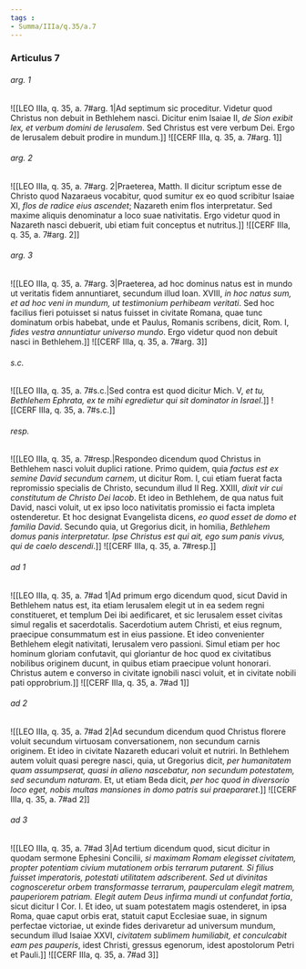 ```yaml
---
tags : 
- Summa/IIIa/q.35/a.7
---
```


### Articulus 7

###### arg. 1
![[LEO IIIa, q. 35, a. 7#arg. 1|Ad septimum sic proceditur. Videtur quod Christus non debuit in Bethlehem nasci. Dicitur enim Isaiae II, *de Sion exibit lex, et verbum domini de Ierusalem*. Sed Christus est vere verbum Dei. Ergo de Ierusalem debuit prodire in mundum.]]
![[CERF IIIa, q. 35, a. 7#arg. 1]]

###### arg. 2
![[LEO IIIa, q. 35, a. 7#arg. 2|Praeterea, Matth. II dicitur scriptum esse de Christo quod Nazaraeus vocabitur, quod sumitur ex eo quod scribitur Isaiae XI, *flos de radice eius ascendet*; Nazareth enim flos interpretatur. Sed maxime aliquis denominatur a loco suae nativitatis. Ergo videtur quod in Nazareth nasci debuerit, ubi etiam fuit conceptus et nutritus.]]
![[CERF IIIa, q. 35, a. 7#arg. 2]]

###### arg. 3
![[LEO IIIa, q. 35, a. 7#arg. 3|Praeterea, ad hoc dominus natus est in mundo ut veritatis fidem annuntiaret, secundum illud Ioan. XVIII, *in hoc natus sum, et ad hoc veni in mundum, ut testimonium perhibeam veritati*. Sed hoc facilius fieri potuisset si natus fuisset in civitate Romana, quae tunc dominatum orbis habebat, unde et Paulus, Romanis scribens, dicit, Rom. I, *fides vestra annuntiatur universo mundo*. Ergo videtur quod non debuit nasci in Bethlehem.]]
![[CERF IIIa, q. 35, a. 7#arg. 3]]

###### s.c.
![[LEO IIIa, q. 35, a. 7#s.c.|Sed contra est quod dicitur Mich. V, *et tu, Bethlehem Ephrata, ex te mihi egredietur qui sit dominator in Israel*.]]
![[CERF IIIa, q. 35, a. 7#s.c.]]

###### resp.
![[LEO IIIa, q. 35, a. 7#resp.|Respondeo dicendum quod Christus in Bethlehem nasci voluit duplici ratione. Primo quidem, quia *factus est ex semine David secundum carnem*, ut dicitur Rom. I, cui etiam fuerat facta repromissio specialis de Christo, secundum illud II Reg. XXIII, *dixit vir cui constitutum de Christo Dei Iacob*. Et ideo in Bethlehem, de qua natus fuit David, nasci voluit, ut ex ipso loco nativitatis promissio ei facta impleta ostenderetur. Et hoc designat Evangelista dicens, *eo quod esset de domo et familia David*. Secundo quia, ut Gregorius dicit, in homilia, *Bethlehem domus panis interpretatur. Ipse Christus est qui ait, ego sum panis vivus, qui de caelo descendi*.]]
![[CERF IIIa, q. 35, a. 7#resp.]]

###### ad 1
![[LEO IIIa, q. 35, a. 7#ad 1|Ad primum ergo dicendum quod, sicut David in Bethlehem natus est, ita etiam Ierusalem elegit ut in ea sedem regni constitueret, et templum Dei ibi aedificaret, et sic Ierusalem esset civitas simul regalis et sacerdotalis. Sacerdotium autem Christi, et eius regnum, praecipue consummatum est in eius passione. Et ideo convenienter Bethlehem elegit nativitati, Ierusalem vero passioni. Simul etiam per hoc hominum gloriam confutavit, qui gloriantur de hoc quod ex civitatibus nobilibus originem ducunt, in quibus etiam praecipue volunt honorari. Christus autem e converso in civitate ignobili nasci voluit, et in civitate nobili pati opprobrium.]]
![[CERF IIIa, q. 35, a. 7#ad 1]]

###### ad 2
![[LEO IIIa, q. 35, a. 7#ad 2|Ad secundum dicendum quod Christus florere voluit secundum virtuosam conversationem, non secundum carnis originem. Et ideo in civitate Nazareth educari voluit et nutriri. In Bethlehem autem voluit quasi peregre nasci, quia, ut Gregorius dicit, *per humanitatem quam assumpserat, quasi in alieno nascebatur, non secundum potestatem, sed secundum naturam*. Et, ut etiam Beda dicit, *per hoc quod in diversorio loco eget, nobis multas mansiones in domo patris sui praepararet*.]]
![[CERF IIIa, q. 35, a. 7#ad 2]]

###### ad 3
![[LEO IIIa, q. 35, a. 7#ad 3|Ad tertium dicendum quod, sicut dicitur in quodam sermone Ephesini Concilii, *si maximam Romam elegisset civitatem, propter potentiam civium mutationem orbis terrarum putarent. Si filius fuisset imperatoris, potestati utilitatem adscriberent. Sed ut divinitas cognosceretur orbem transformasse terrarum, pauperculam elegit matrem, pauperiorem patriam. Elegit autem Deus infirma mundi ut confundat fortia*, sicut dicitur I Cor. I. Et ideo, ut suam potestatem magis ostenderet, in ipsa Roma, quae caput orbis erat, statuit caput Ecclesiae suae, in signum perfectae victoriae, ut exinde fides derivaretur ad universum mundum, secundum illud Isaiae XXVI, *civitatem sublimem humiliabit, et conculcabit eam pes pauperis*, idest Christi, gressus egenorum, idest apostolorum Petri et Pauli.]]
![[CERF IIIa, q. 35, a. 7#ad 3]]

